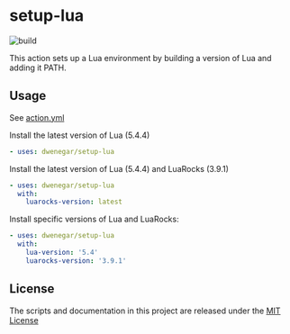 # setup-lua

![build](https://github.com/dwenegar/setup-lua/workflows/build/badge.svg)

This action sets up a Lua environment by building a version of Lua and adding it PATH.

## Usage

See [action.yml](action.yml)

Install the latest version of Lua (5.4.4)

```yaml
- uses: dwenegar/setup-lua
```

Install the latest version of Lua (5.4.4) and LuaRocks (3.9.1)

```yaml
- uses: dwenegar/setup-lua
  with:
    luarocks-version: latest
```

Install specific versions of Lua and LuaRocks:

```yaml
- uses: dwenegar/setup-lua
  with:
    lua-version: '5.4'
    luarocks-version: '3.9.1'
```

## License

The scripts and documentation in this project are released under the [MIT License](LICENSE)
